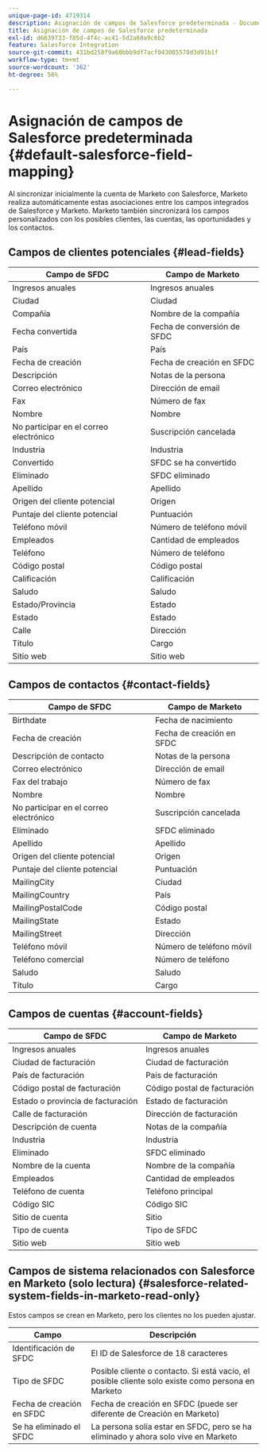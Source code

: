 ```yaml
---
unique-page-id: 4719314
description: Asignación de campos de Salesforce predeterminada - Documentos de Marketo - Documentación del producto
title: Asignación de campos de Salesforce predeterminada
exl-id: d6639733-f85d-4f4c-ac41-5d2a68a9c6b2
feature: Salesforce Integration
source-git-commit: 431bd258f9a68bbb9df7acf043085578d3d91b1f
workflow-type: tm+mt
source-wordcount: '362'
ht-degree: 56%

---
```


# Asignación de campos de Salesforce predeterminada {#default-salesforce-field-mapping}

Al sincronizar inicialmente la cuenta de Marketo con Salesforce, Marketo realiza automáticamente estas asociaciones entre los campos integrados de Salesforce y Marketo. Marketo también sincronizará los campos personalizados con los posibles clientes, las cuentas, las oportunidades y los contactos.

## Campos de clientes potenciales {#lead-fields}

| Campo de SFDC | Campo de Marketo |
|---|---|
| Ingresos anuales | Ingresos anuales |
| Ciudad | Ciudad |
| Compañía | Nombre de la compañía |
| Fecha convertida | Fecha de conversión de SFDC |
| País | País |
| Fecha de creación | Fecha de creación en SFDC |
| Descripción | Notas de la persona |
| Correo electrónico | Dirección de email |
| Fax | Número de fax |
| Nombre | Nombre |
| No participar en el correo electrónico | Suscripción cancelada |
| Industria | Industria |
| Convertido | SFDC se ha convertido |
| Eliminado | SFDC eliminado |
| Apellido | Apellido |
| Origen del cliente potencial | Origen |
| Puntaje del cliente potencial | Puntuación |
| Teléfono móvil | Número de teléfono móvil |
| Empleados | Cantidad de empleados |
| Teléfono | Número de teléfono |
| Código postal | Código postal |
| Calificación | Calificación |
| Saludo | Saludo |
| Estado/Provincia | Estado |
| Estado | Estado |
| Calle | Dirección |
| Título | Cargo |
| Sitio web | Sitio web |

## Campos de contactos {#contact-fields}

| Campo de SFDC | Campo de Marketo |
|---|---|
| Birthdate | Fecha de nacimiento |
| Fecha de creación | Fecha de creación en SFDC |
| Descripción de contacto | Notas de la persona |
| Correo electrónico | Dirección de email |
| Fax del trabajo | Número de fax |
| Nombre | Nombre |
| No participar en el correo electrónico | Suscripción cancelada |
| Eliminado | SFDC eliminado |
| Apellido | Apellido |
| Origen del cliente potencial | Origen |
| Puntaje del cliente potencial | Puntuación |
| MailingCity | Ciudad |
| MailingCountry | País |
| MailingPostalCode | Código postal |
| MailingState | Estado |
| MailingStreet | Dirección |
| Teléfono móvil | Número de teléfono móvil |
| Teléfono comercial | Número de teléfono |
| Saludo | Saludo |
| Título | Cargo |

## Campos de cuentas {#account-fields}

| Campo de SFDC | Campo de Marketo |
|---|---|
| Ingresos anuales | Ingresos anuales |
| Ciudad de facturación | Ciudad de facturación |
| País de facturación | País de facturación |
| Código postal de facturación | Código postal de facturación |
| Estado o provincia de facturación | Estado de facturación |
| Calle de facturación | Dirección de facturación |
| Descripción de cuenta | Notas de la compañía |
| Industria | Industria |
| Eliminado | SFDC eliminado |
| Nombre de la cuenta | Nombre de la compañía |
| Empleados | Cantidad de empleados |
| Teléfono de cuenta | Teléfono principal |
| Código SIC | Código SIC |
| Sitio de cuenta | Sitio |
| Tipo de cuenta | Tipo de SFDC |
| Sitio web | Sitio web |

## Campos de sistema relacionados con Salesforce en Marketo (solo lectura) {#salesforce-related-system-fields-in-marketo-read-only}

Estos campos se crean en Marketo, pero los clientes no los pueden ajustar.

| Campo | Descripción |
|---|---|
| Identificación de SFDC | El ID de Salesforce de 18 caracteres |
| Tipo de SFDC | Posible cliente o contacto. Si está vacío, el posible cliente solo existe como persona en Marketo |
| Fecha de creación en SFDC | Fecha de creación en SFDC (puede ser diferente de Creación en Marketo) |
| Se ha eliminado el SFDC | La persona solía estar en SFDC, pero se ha eliminado y ahora solo vive en Marketo |
